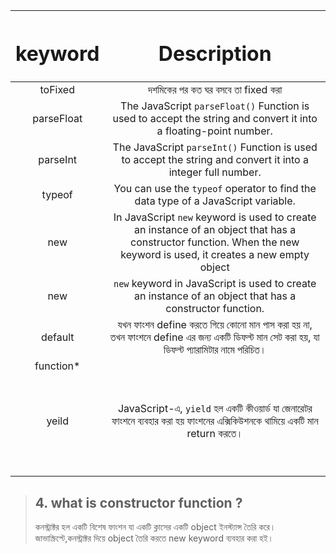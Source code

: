 
|<h1>keyword</h1> | <h1>Description</h1> | 
| :---: |  :---: |
| toFixed|  দশমিকের পর কত ঘর বসবে তা fixed করা |
| parseFloat |The JavaScript `parseFloat()` Function is used to accept the string and convert it into a floating-point number. |
| parseInt| The JavaScript `parseInt()` Function is used to accept the string and convert it into a integer full number. |
| typeof| You can use the `typeof` operator to find the data type of a JavaScript variable. |
|new | In JavaScript `new` keyword is used to create an instance of an object that has a constructor function. When the new keyword is used, it creates a new empty object |
|new |`new` keyword in JavaScript is used to create an instance of an object that has a constructor function.  |
|default | যখন ফাংশন define করতে গিয়ে কোনো মান পাস করা হয় না, তখন ফাংশনে define এর জন্য একটি ডিফল্ট মান সেট করা হয়, যা ডিফল্ট প্যারামিটার নামে পরিচিত। |
|function* |	 |
| |  |
| |  |
| |  |
| |  |
| |  |
| |  |
| |  |
| yeild| JavaScript-এ, `yield` হল একটি কীওয়ার্ড যা জেনারেটর ফাংশনে ব্যবহার করা হয় ফাংশনের এক্সিকিউশনকে থামিয়ে একটি মান return করতে। |
| |  |
| |  |
| |  |
| |  |
| |  |
| |  |
| |  |
| |  |
| |  |

> ## 4. what is constructor function ?
> কনস্ট্রাক্টর হল একটি বিশেষ ফাংশন যা একটি ক্লাসের একটি object ইনস্ট্যান্স তৈরি করে। জাভাস্ক্রিপ্টে,কনস্ট্রাক্টর দিয়ে object তৈরি করতে new keyword ব্যবহার করা হই।

